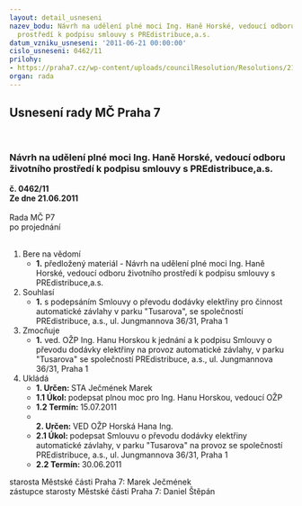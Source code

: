 ```yaml
---
layout: detail_usneseni
nazev_bodu: Návrh na udělení plné moci Ing. Haně Horské, vedoucí odboru životního
  prostředí k podpisu smlouvy s PREdistribuce,a.s.
datum_vzniku_usneseni: '2011-06-21 00:00:00'
cislo_usneseni: 0462/11
prilohy:
- https://praha7.cz/wp-content/uploads/councilResolution/Resolutions/21563/32-11-pln%c3%a1_moc_pro_zhotovitele.doc
organ: rada
---
```

<div id="ucUsn_pList" class="usn">
	<span><h2>Usnesení rady MČ Praha 7 </h2>
<br></span><div class="standBody">
<span><h3>Návrh na udělení plné moci Ing. Haně Horské, vedoucí odboru životního prostředí k podpisu smlouvy s PREdistribuce,a.s.</h3></span><div class="center">
		<strong>č. 0462/11</strong><br>
	</div>
<div class="center">
		<strong>Ze dne 21.06.2011</strong><br><br>
	</div>Rada MČ P7<br> po projednání<br><br><ol>
<li>Bere na vědomí<ul><li>
<strong>1.</strong> předložený materiál - Návrh na udělení plné moci Ing. Haně Horské, vedoucí odboru životního prostředí k podpisu smlouvy s PREdistribuce,a.s.</li></ul>
</li>
<li>Souhlasí<ul><li>
<strong>1.</strong> s podepsáním Smlouvy  o převodu dodávky elektřiny  pro  činnost automatické závlahy v parku "Tusarova", se společností PREdistribuce, a.s., ul. Jungmannova 36/31, Praha 1</li></ul>
</li>
<li>Zmocňuje<ul><li>
<strong>1.</strong> ved. OŽP Ing. Hanu Horskou  k jednání a k podpisu Smlouvy o převodu dodávky elektřiny   na provoz automatické závlahy, v parku "Tusarova" se společností PREdistribuce, a.s., ul. Jungmannova 36/31, Praha 1        </li></ul>
</li>
<li>Ukládá<ul>
<li>
<strong>1. Určen: </strong>STA Ječmének Marek</li>
<li>
<strong>1.1 Úkol: </strong>podepsat plnou moc pro Ing. Hanu Horskou, vedoucí OŽP</li>
<li>
<strong>1.2 Termín: </strong>15.07.2011</li>
<li>
<strong><br>2. Určen: </strong>VED OŽP Horská Hana Ing.</li>
<li>
<strong>2.1 Úkol: </strong>podepsat Smlouvu o převodu dodávky elektřiny  automatické závlahy, v parku "Tusarova" na provoz  se společností PREdistribuce, a.s., ul. Jungmannova 36/31, Praha 1</li>
<li>
<strong>2.2 Termín: </strong>30.06.2011</li>
</ul>
</li>
</ol>starosta Městské části Praha 7: Marek Ječmének<br>zástupce starosty Městské části Praha 7: Daniel Štěpán 
</div>
</div>